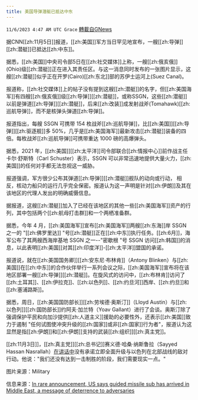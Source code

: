 ```yaml
---
title: 美国导弹潜艇已抵达中东
---
```

`11/6/2023 4:47 AM UTC Grace` [轉載自GNews](https://gnews.org/articles/1927696)

据CNN[[zh:11月5日]]报道，[[zh:美国]]军方当日罕见地宣布，一艘[[zh:导弹]][[zh:潜艇]]已抵达[[zh:中东]]。

据悉，[[zh:美国]]中央司令部5日在[[zh:社交媒体]]上称，一艘[[zh:俄亥俄]] (Ohio)级[[zh:潜艇]]正在进入其责任区。与这一消息同时发布的一张图片显示，这艘[[zh:潜艇]]似乎正在开罗(Cairo)[[zh:东北]]部的苏伊士运河上(Suez Canal)。

报道称，[[zh:社交媒体]]上的帖子没有提到这艘[[zh:潜艇]]的名字，但[[zh:美国海军]]有四艘[[zh:俄亥俄]]级[[zh:导弹]][[zh:潜艇]]，或称SSGN，这些[[zh:潜艇]]以前是弹道[[zh:导弹]][[zh:潜艇]]，后来[[zh:改装]]成发射战斧(Tomahawk)[[zh:巡航导弹]]，而不是核弹头弹道[[zh:导弹]]。

报道指出，每艘 SSGN 可携带 154 枚战斧[[zh:巡航导弹]]，比[[zh:美国]][[zh:导弹]][[zh:驱逐舰]]多 50%，几乎是[[zh:美国海军]]最新攻击[[zh:潜艇]]装备的四倍。每枚战斧[[zh:巡航导弹]]可携带重达 1000 磅的高爆弹头。

据悉，2021 年，[[zh:美国]][[zh:太平洋]]司令部联合[[zh:情报中心]]前作战主任卡尔·舒斯特（Carl Schuster）表示，SSGN 可以非常迅速地提供大量火力，[[zh:美国]]的任何对手都无法忽视这一威胁。

报道强调，军方很少公布其弹道[[zh:导弹]][[zh:潜艇]]舰队的动向或行动， 相反，核动力船只的运行几乎完全保密。报道认为这一声明是针对[[zh:伊朗]]及其在该地区的代理人发出的明确威慑信息。

据报道，这艘[[zh:潜艇]]加入了已经在该地区的其他一些[[zh:美国海军]]资产的行列，其中包括两个[[zh:航母打击群]]和一个两栖准备群。

据悉，今年 4 月，[[zh:美国海军]]宣布[[zh:美国海军]]两艘[[zh:东海]]岸 SSGN 之一的 "[[zh:佛罗里达]] "号[[zh:潜艇]]正在[[zh:中东]]执行任务。[[zh:6月]]，海军公布了其两艘西海岸基地 SSGN 之一\--"密歇根 "号 SSGN 访问[[zh:韩国]]的消息，以此表明[[zh:美国]]对其[[zh:印度洋]]\-[[zh:太平洋]]盟国的承诺。

报道说，就在[[zh:美国国务卿]][[zh:安东尼·布林肯]]（Antony Blinken）与[[zh:美国]]在[[zh:中东]]的合作伙伴举行一系列会议之际，[[zh:美国海军]]宣布将在该地区部署一艘[[zh:导弹]][[zh:潜艇]]。在旋风式的访问中，[[zh:布林肯]]访问了[[zh:土耳其]]、[[zh:伊拉克]]、[[zh:以色列]]、[[zh:约旦河]]西岸、[[zh:约旦]]和[[zh:塞浦路斯]]。

据悉，周日，[[zh:美国国防部长]][[zh:劳埃德·奥斯汀]]（Lloyd Austin）与[[zh:以色列]][[zh:国防部长]]约阿夫·加兰特（Yoav Gallant）进行了会谈。奥斯汀除了强调保护平民和向加沙提供[[zh:人道主义]]援助的必要性外，还表示[[zh:美国]]致力于遏制 "任何试图使冲突升级的[[zh:国家]]或非[[zh:国家]]行为者"，报道认为这显然是指[[zh:伊朗]]和[[zh:伊朗]]支持的武装[[zh:组织]][[zh:真主党]]。

[[zh:11月3日]]，[[zh:真主党]][[zh:总书记]]赛义德·哈桑·纳斯鲁拉（Sayyed Hassan Nasrallah）[在讲话中](https://gnews.org/m/1919713)没有承诺立即全面升级与以色列在北部战线的敌对行动。他说："我们还没有达到一击制胜的阶段，我们需要现实一点。"

图片来源：Military

信息来源：[In rare announcement, US says guided missile sub has arrived in Middle East, a message of deterrence to adversaries](https://www.cnn.com/2023/11/05/politics/us-missile-submarine-middle-east)
